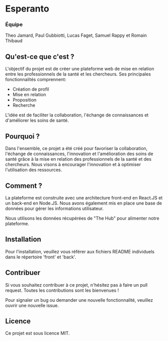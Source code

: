 # Esperanto

### Équipe
Theo Jamard, Paul Gubbiotti, Lucas Faget, Samuel Rappy et Romain Thibaud

## Qu'est-ce que c'est ?

L'objectif du projet est de créer une plateforme web de mise en relation entre les professionnels de la santé et les chercheurs. Ses principales fonctionnalités comprennent:

- Création de profil
- Mise en relation
- Proposition
- Recherche

L'idée est de faciliter la collaboration, l'échange de connaissances et d'améliorer les soins de santé.

## Pourquoi ?

Dans l'ensemble, ce projet a été créé pour favoriser la collaboration, l'échange de connaissances, l'innovation et l'amélioration des soins de santé grâce à la mise en relation des professionnels de la santé et des chercheurs. Nous visons à encourager l'innovation et à optimiser l'utilisation des ressources.

## Comment ?

La plateforme est construite avec une architecture front-end en React.JS et un back-end en Node.JS. Nous avons également mis en place une base de données pour gérer les informations utilisateur.

Nous utilisons les données récupérées de "The Hub" pour alimenter notre plateforme.

## Installation

Pour l'installation, veuillez vous référer aux fichiers README individuels dans le répertoire 'front' et 'back'.

## Contribuer

Si vous souhaitez contribuer à ce projet, n'hésitez pas à faire un pull request. Toutes les contributions sont les bienvenues !

Pour signaler un bug ou demander une nouvelle fonctionnalité, veuillez ouvrir une nouvelle issue.

## Licence

Ce projet est sous licence MIT.
